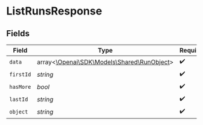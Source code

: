# ListRunsResponse


## Fields

| Field                                                                          | Type                                                                           | Required                                                                       | Description                                                                    | Example                                                                        |
| ------------------------------------------------------------------------------ | ------------------------------------------------------------------------------ | ------------------------------------------------------------------------------ | ------------------------------------------------------------------------------ | ------------------------------------------------------------------------------ |
| `data`                                                                         | array<[\Openai\SDK\Models\Shared\RunObject](../../Models/Shared/RunObject.md)> | :heavy_check_mark:                                                             | N/A                                                                            |                                                                                |
| `firstId`                                                                      | *string*                                                                       | :heavy_check_mark:                                                             | N/A                                                                            | run_hLBK7PXBv5Lr2NQT7KLY0ag1                                                   |
| `hasMore`                                                                      | *bool*                                                                         | :heavy_check_mark:                                                             | N/A                                                                            | false                                                                          |
| `lastId`                                                                       | *string*                                                                       | :heavy_check_mark:                                                             | N/A                                                                            | run_QLoItBbqwyAJEzlTy4y9kOMM                                                   |
| `object`                                                                       | *string*                                                                       | :heavy_check_mark:                                                             | N/A                                                                            | list                                                                           |